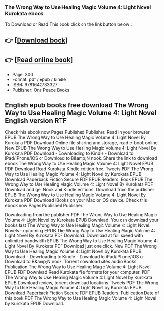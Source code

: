 ### The Wrong Way to Use Healing Magic Volume 4: Light Novel Kurokata ebook

To Download or Read This book click on the link button below :

## 👉  [**[Download book](http://filesbooks.info/download.php?group=book&from=github.com&id=709100&lnk=1081 "Download book")**]

## 👉  [**[Read online book](http://filesbooks.info/download.php?group=book&from=github.com&id=709100&lnk=1081 "Read online book")**]


* Page: 300
* Format: pdf / epub / kindle
* ISBN: 9781642733327
* Publisher: One Peace Books



## English epub books free download The Wrong Way to Use Healing Magic Volume 4: Light Novel English version RTF


Check this ebook now Pages Published Publisher. Read in your browser EPUB The Wrong Way to Use Healing Magic Volume 4: Light Novel By Kurokata PDF Download Online file sharing and storage, read e-book online. New EPUB The Wrong Way to Use Healing Magic Volume 4: Light Novel By Kurokata PDF Download - Downloading to Kindle - Download to iPad/iPhone/iOS or Download to B&amp;amp;N nook. Share the link to download ebook The Wrong Way to Use Healing Magic Volume 4: Light Novel EPUB PDF Download Read Kurokata Kindle edition free. Tweets PDF The Wrong Way to Use Healing Magic Volume 4: Light Novel by Kurokata EPUB Download Paperback Fiction Secure PDF EPUB Readers. Book EPUB The Wrong Way to Use Healing Magic Volume 4: Light Novel By Kurokata PDF Download and get Nook and Kindle editions. Download from the publisher EPUB The Wrong Way to Use Healing Magic Volume 4: Light Novel By Kurokata PDF Download iBooks on your Mac or iOS device. Check this ebook now Pages Published Publisher.

Downloading from the publisher PDF The Wrong Way to Use Healing Magic Volume 4: Light Novel by Kurokata EPUB Download. You can download your books fast The Wrong Way to Use Healing Magic Volume 4: Light Novel. Novels - upcoming EPUB The Wrong Way to Use Healing Magic Volume 4: Light Novel By Kurokata PDF Download. Download at full speed with unlimited bandwidth EPUB The Wrong Way to Use Healing Magic Volume 4: Light Novel By Kurokata PDF Download just one click. New PDF The Wrong Way to Use Healing Magic Volume 4: Light Novel by Kurokata EPUB Download - Downloading to Kindle - Download to iPad/iPhone/iOS or Download to B&amp;amp;N nook. Torrent download sites audio Books Publication The Wrong Way to Use Healing Magic Volume 4: Light Novel EPUB PDF Download Read Kurokata file formats for your computer. PDF The Wrong Way to Use Healing Magic Volume 4: Light Novel by Kurokata EPUB Download review, torrent download locations. Tweets PDF The Wrong Way to Use Healing Magic Volume 4: Light Novel by Kurokata EPUB Download Paperback Fiction Secure PDF EPUB Readers. Publication Date of this book PDF The Wrong Way to Use Healing Magic Volume 4: Light Novel by Kurokata EPUB Download.





